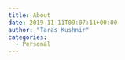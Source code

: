 ```yaml
---
title: About
date: 2019-11-11T09:07:11+00:00
author: "Taras Kushnir"
categories:
  - Personal
---
```


